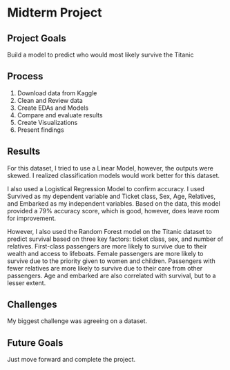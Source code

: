 # Midterm Project

## Project Goals
Build a model to predict who would most likely survive the Titanic

## Process
1. Download data from Kaggle
2. Clean and Review data
3. Create EDAs and Models
4. Compare and evaluate results
5. Create Visualizations
6. Present findings

## Results

For this dataset, I tried to use a Linear Model, however, the outputs were skewed. I realized classification models would work better for this dataset. 

I also used a Logistical Regression Model to confirm accuracy. I used Survived as my dependent variable and Ticket class, Sex, Age, Relatives, and Embarked as my independent variables. Based on the data, this model provided a 79% accuracy score, which is good, however, does leave room for improvement.

However, I also used the Random Forest model on the Titanic dataset to predict survival based on three key factors: ticket class, sex, and number of relatives. First-class passengers are more likely to survive due to their wealth and access to lifeboats. Female passengers are more likely to survive due to the priority given to women and children. Passengers with fewer relatives are more likely to survive due to their care from other passengers. Age and embarked are also correlated with survival, but to a lesser extent.

## Challenges

My biggest challenge was agreeing on a dataset. 

## Future Goals

Just move forward and complete the project. 

